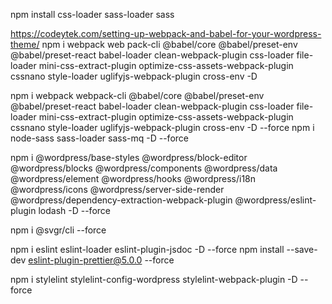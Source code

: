 npm install css-loader sass-loader sass


https://codeytek.com/setting-up-webpack-and-babel-for-your-wordpress-theme/
npm i webpack web pack-cli @babel/core @babel/preset-env @babel/preset-react babel-loader clean-webpack-plugin css-loader file-loader mini-css-extract-plugin optimize-css-assets-webpack-plugin cssnano style-loader uglifyjs-webpack-plugin cross-env -D

npm i webpack webpack-cli @babel/core @babel/preset-env @babel/preset-react babel-loader clean-webpack-plugin css-loader file-loader mini-css-extract-plugin optimize-css-assets-webpack-plugin cssnano style-loader uglifyjs-webpack-plugin cross-env -D --force
npm i node-sass sass-loader sass-mq -D --force

npm i @wordpress/base-styles @wordpress/block-editor @wordpress/blocks @wordpress/components @wordpress/data @wordpress/element @wordpress/hooks @wordpress/i18n @wordpress/icons @wordpress/server-side-render @wordpress/dependency-extraction-webpack-plugin @wordpress/eslint-plugin lodash -D --force

npm i @svgr/cli --force

npm i eslint eslint-loader eslint-plugin-jsdoc -D --force
npm install --save-dev eslint-plugin-prettier@5.0.0 --force

npm i stylelint stylelint-config-wordpress stylelint-webpack-plugin -D --force